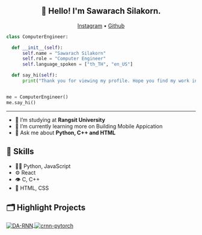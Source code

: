 <h2 align="center">👋 Hello! I'm Sawarach Silakorn.</h2>
  <p align="center">
  <a href="https://www.instagram.com/sawaraxh._/">Instagram</a> •
  <a href="https://github.com/L300K">Github</a>
</p>
  
  ```python
class ComputerEngineer:

    def __init__(self):
        self.name = "Sawarach Silakorn"
        self.role = "Computer Engineer"
        self.language_spoken = ["th_TH", "en_US"]

    def say_hi(self):
        print("Thank you for viewing my profile. Hope you find my work interesting.")


me = ComputerEngineer()
me.say_hi()
```
  -------
  - 🔭 I’m studying at **Rangsit University**
- 🌱 I’m currently learning more on Building Mobile Appication
- 💬 Ask me about **Python, C++ and HTML**

## :muscle: Skills
- 👨‍💻 Python, JavaScript
- ⚙️ React
- 👁️ C, C++
- 💽 HTML, CSS


## 🗂️ Highlight Projects

<a href="https://github.com/L300K/GPA-Calculator">
  <img align="center" src="https://github-readme-stats.vercel.app/api/pin/?username=L300K&repo=GPA-Calculator" alt="DA-RNN" />
</a>

<a href="https://github.com/L300K/CPE_RSU_Bot">
  <img align="center" src="https://github-readme-stats.vercel.app/api/pin/?username=L300K&repo=CPE_RSU_Bot" alt="crnn-pytorch" />
</a>
  
  
